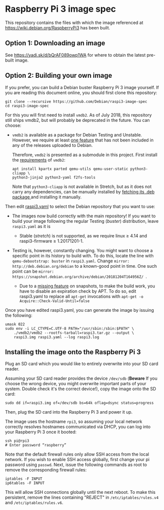 # Raspberry Pi 3 image spec

This repository contains the files with which the image referenced at
https://wiki.debian.org/RaspberryPi3 has been built.

## Option 1: Downloading an image

See https://yadi.sk/d/bQrAF089owp1WA for where to obtain the latest pre-built image.

## Option 2: Building your own image

If you prefer, you can build a Debian buster Raspberry Pi 3 image
yourself. If you are reading this document online, you should first
clone this repository:

```shell
git clone --recursive https://github.com/Debian/raspi3-image-spec
cd raspi3-image-spec
```

For this you will first need to install `vmdb2`. As of July 2018, this
repository still ships vmdb2, but will probably be deprecated in the
future. You can choose:

<!-- - `vmdb2` is available as a package for Testing and Unstable. If your -->
<!--   Debian system is either, quite probably installing it systemwide is -->
<!--   the easiest and most recommended way. -->
- `vmdb2` is available as a package for Debian Testing and
  Unstable. However, we require at least [one
  feature](http://git.liw.fi/vmdb2/commit/?id=474cd53826fda5a571cca8b5dda7cf949291dd62)
  that has not been included in any of the releases uploaded to
  Debian.

  Therefore, `vmdb2` is presented as a submodule in this
  project. First install the
  [requirements](http://git.liw.fi/vmdb2/tree/README) of `vmdb2`:

	```shell
	apt install kpartx parted qemu-utils qemu-user-static python3-cliapp \
    python3-jinja2 python3-yaml f2fs-tools
	```

  Note that `python3-cliapp` is not available in Stretch, but as it
  does not carry any dependencies, can be manually installed by
  [fetching its .deb package ](https://packages.debian.org/buster/python3-cliapp)
  and installing it manually.

Then edit [raspi3.yaml](raspi3.yaml) to select the Debian repository that you
want to use:

- The images now build correctly with the main repository! If you want
  to build your image following the regular Testing (*buster*)
  distribution, leave `raspi3.yaml` as it is
    - Stable (*stretch*) is not supported, as we require linux ≥ 4.14
      and raspi3-firmware ≥ 1.20171201-1.

- Testing is, however, constantly changing. You might want to choose a
  specific point in its history to build with. To do this, locate the
  line with `qemu-debootstrap: buster` in `raspi3.yaml`. Change
  `mirror: http://deb.debian.org/debian` to a known-good point in
  time. One such point can be `mirror:
  https://snapshot.debian.org/archive/debian/20181204T164956Z/ `.
    - Due to a
      [missing feature](https://bugs.debian.org/cgi-bin/bugreport.cgi?bug=763419)
      on snapshots, to make the build work, you have to disable an
      expiration check by APT. To do so, edit raspi3.yaml to replace
      all `apt-get` invocations with `apt-get -o
      Acquire::Check-Valid-Until=false`

Once you have edited raspi3.yaml, you can generate the image by
issuing the following:

```shell
umask 022
sudo env -i LC_CTYPE=C.UTF-8 PATH="/usr/sbin:/sbin:$PATH" \
    ./vmdb2/vmdb2 --rootfs-tarball=raspi3.tar.gz --output \
	raspi3.img raspi3.yaml --log raspi3.log
```

## Installing the image onto the Raspberry Pi 3

Plug an SD card which you would like to entirely overwrite into your SD card reader.

Assuming your SD card reader provides the device `/dev/sdb`
(**Beware** If you choose the wrong device, you might overwrite
important parts of your system.  Double check it's the correct
device!), copy the image onto the SD card:

```shell
sudo dd if=raspi3.img of=/dev/sdb bs=64k oflag=dsync status=progress
```

Then, plug the SD card into the Raspberry Pi 3 and power it up.

The image uses the hostname `rpi3`, so assuming your local network
correctly resolves hostnames communicated via DHCP, you can log into
your Raspberry Pi 3 once it booted:

```shell
ssh pi@rpi3
# Enter password “raspberry”
```

Note that the default firewall rules only allow SSH access from the local
network. If you wish to enable SSH access globally, first change your pi
password using `passwd`. Next, issue the following commands as root to remove
the corresponding firewall rules:

```shell
iptables -F INPUT
ip6tables -F INPUT
```

This will allow SSH connections globally until the next reboot. To make this
persistent, remove the lines containing "REJECT" in `/etc/iptables/rules.v4` and
`/etc/iptables/rules.v6`.

